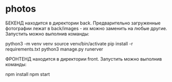 # photos

БЕКЕНД находится в директории back.
Предварительно загруженные фотографии лежат в back/images - их можно заменить на любые другие. 
Запустить можно выполнив команды:

python3 -m venv venv
source venv/bin/activate
pip install -r requirements.txt
python3 manage.py runerver

ФРОНТЕНД находится в директории front.
Запустить можно выполнив команды:

npm install
npm start
